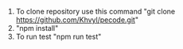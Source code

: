 1. To clone repository use this command "git clone https://github.com/Khvyl/pecode.git" 
2. "npm install"
3. To run test "npm run test" 


